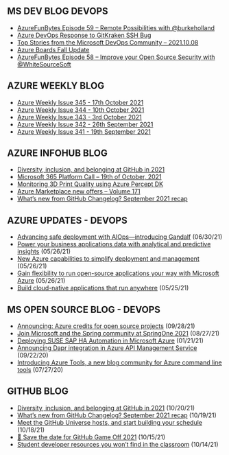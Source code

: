 ## MS DEV BLOG DEVOPS 

<!-- DEVBLOGDEVOPS:START -->
- [AzureFunBytes Episode 59 – Remote Possibilities with @burkeholland](https://devblogs.microsoft.com/devops/azurefunbytes-episode-59-remote-possibilities-with-burkeholland/)
- [Azure DevOps Response to GitKraken SSH Bug](https://devblogs.microsoft.com/devops/azure-devops-response-to-gitkraken-ssh-bug/)
- [Top Stories from the Microsoft DevOps Community – 2021.10.08](https://devblogs.microsoft.com/devops/top-stories-from-the-microsoft-devops-community-2021-10-08/)
- [Azure Boards Fall Update](https://devblogs.microsoft.com/devops/azure-boards-fall-update/)
- [AzureFunBytes Episode 58 – Improve your Open Source Security with @WhiteSourceSoft](https://devblogs.microsoft.com/devops/azurefunbytes-episode-58-improve-your-open-source-security-with-whitesourcesoft/)
<!-- DEVBLOGDEVOPS:END -->


## AZURE WEEKLY BLOG

<!-- AZUREWEEKLY:START -->
- [Azure Weekly Issue 345 - 17th October 2021](https://azureweekly.info/issue-345.html)
- [Azure Weekly Issue 344 - 10th October 2021](https://azureweekly.info/issue-344.html)
- [Azure Weekly Issue 343 - 3rd October 2021](https://azureweekly.info/issue-343.html)
- [Azure Weekly Issue 342 - 26th September 2021](https://azureweekly.info/issue-342.html)
- [Azure Weekly Issue 341 - 19th September 2021](https://azureweekly.info/issue-341.html)
<!-- AZUREWEEKLY:END -->

## AZURE INFOHUB BLOG 

<!-- AZUREINFOHUB:START -->
- [Diversity, inclusion, and belonging at GitHub in 2021](https://github.blog/2021-10-20-diversity-inclusion-belonging-github-2021/)
- [Microsoft 365 Platform Call – 19th of October, 2021](https://techcommunity.microsoft.com/t5/microsoft-365-pnp-blog/microsoft-365-platform-call-19th-of-october-2021/ba-p/2861664)
- [Monitoring 3D Print Quality using Azure Percept DK](https://techcommunity.microsoft.com/t5/internet-of-things/monitoring-3d-print-quality-using-azure-percept-dk/ba-p/2812741)
- [Azure Marketplace new offers – Volume 171](https://techcommunity.microsoft.com/t5/azure-marketplace/azure-marketplace-new-offers-volume-171/ba-p/2772161)
- [What’s new from GitHub Changelog? September 2021 recap](https://github.blog/2021-10-19-whats-new-from-github-changelog-september-2021-recap/)
<!-- AZUREINFOHUB:END -->


## AZURE UPDATES - DEVOPS 

<!-- AZUREUPDATES:START -->

 - [Advancing safe deployment with AIOps—introducing Gandalf](https://azure.microsoft.com/blog/advancing-safe-deployment-with-aiops-introducing-gandalf/) (06/30/21)
 - [Power your business applications data with analytical and predictive insights](https://azure.microsoft.com/blog/power-your-business-applications-data-with-analytical-and-predictive-insights/) (05/26/21)
 - [New Azure capabilities to simplify deployment and management](https://azure.microsoft.com/blog/new-azure-capabilities-to-simplify-deployment-and-management/) (05/26/21)
 - [Gain flexibility to run open-source applications your way with Microsoft Azure](https://azure.microsoft.com/blog/gain-flexibility-to-run-open-source-applications-your-way-with-microsoft-azure/) (05/26/21)
 - [Build cloud-native applications that run anywhere](https://azure.microsoft.com/blog/build-cloudnative-applications-that-run-anywhere/) (05/25/21)
<!-- AZUREUPDATES:END -->


## MS OPEN SOURCE BLOG - DEVOPS 

<!-- MSOPENSOURCEBLOG:START -->

 - [Announcing: Azure credits for open source projects](https://cloudblogs.microsoft.com/opensource/2021/09/28/announcing-azure-credits-for-open-source-projects/) (09/28/21)
 - [Join Microsoft and the Spring community at SpringOne 2021](https://cloudblogs.microsoft.com/opensource/2021/08/27/join-microsoft-and-the-spring-community-at-springone-2021/) (08/27/21)
 - [Deploying SUSE SAP HA Automation in Microsoft Azure](https://cloudblogs.microsoft.com/opensource/2021/01/21/deploying-suse-sap-ha-automation-in-microsoft-azure/) (01/21/21)
 - [Announcing Dapr integration in Azure API Management Service](https://cloudblogs.microsoft.com/opensource/2020/09/22/announcing-dapr-integration-azure-api-management-service-apim/) (09/22/20)
 - [Introducing Azure Tools, a new blog community for Azure command line tools](https://cloudblogs.microsoft.com/opensource/2020/07/27/introducing-azure-tools-new-tech-community-blog/) (07/27/20)
<!-- MSOPENSOURCEBLOG:END -->


## GITHUB BLOG


<!-- GITHUB:START -->

 - [Diversity, inclusion, and belonging at GitHub in 2021](https://github.blog/2021-10-20-diversity-inclusion-belonging-github-2021/) (10/20/21)
 - [What’s new from GitHub Changelog? September 2021 recap](https://github.blog/2021-10-19-whats-new-from-github-changelog-september-2021-recap/) (10/19/21)
 - [Meet the GitHub Universe hosts, and start building your schedule](https://github.blog/2021-10-18-meet-github-universe-hosts-start-building-schedule/) (10/18/21)
 - [💾 Save the date for GitHub Game Off 2021](https://github.blog/2021-10-15-save-the-date-for-github-game-off-2021/) (10/15/21)
 - [Student developer resources you won’t find in the classroom](https://github.blog/2021-10-14-student-developer-resources-wont-find-classroom/) (10/14/21)
<!-- GITHUB:END -->

